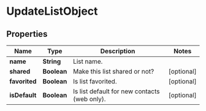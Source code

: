 
# UpdateListObject

## Properties
Name | Type | Description | Notes
------------ | ------------- | ------------- | -------------
**name** | **String** | List name. | 
**shared** | **Boolean** | Make this list shared or not? |  [optional]
**favorited** | **Boolean** | Is list favorited. |  [optional]
**isDefault** | **Boolean** | Is list default for new contacts (web only). |  [optional]



